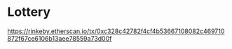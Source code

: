 # Lottery


https://rinkeby.etherscan.io/tx/0xc328c42782f4cf4b53667108082c469710872f67ce6106b13aee78559a73d00f
